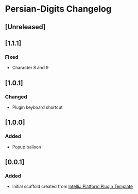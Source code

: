 <!-- Keep a Changelog guide -> https://keepachangelog.com -->

# Persian-Digits Changelog

## [Unreleased]
## [1.1.1]
### Fixed
- Character 8 and 9
## [1.0.1]
### Changed
- Plugin keyboard shortcut
## [1.0.0]
### Added
- Popup balloon
## [0.0.1]
### Added
- Initial scaffold created from [IntelliJ Platform Plugin Template](https://github.com/JetBrains/intellij-platform-plugin-template)